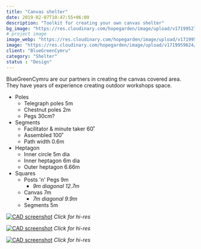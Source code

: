 ```yaml
---
title: "Canvas shelter"
date: 2019-02-07T10:47:55+06:00
description: "Toolkit for creating your own canvas shelter"
bg_image: "https://res.cloudinary.com/hopegarden/image/upload/v1719952740/title-poppy.webp"
# project image
image_webp: "https://res.cloudinary.com/hopegarden/image/upload/v1719959624/canvas-sketch-230812-square.webp"
image: "https://res.cloudinary.com/hopegarden/image/upload/v1719959624/canvas-sketch-230812-square.png"
client: "BlueGreenCymru"
category: "Shelter"
status : "Design"
---
```


BlueGreenCymru are our partners in creating the canvas covered area. They have years of experience creating outdoor workshops space.

- Poles
    - Telegraph poles 5m
    - Chestnut poles 2m
    - Pegs  30cm?
- Segments
    - Facilitator & minute taker 60˚
    - Assembled 100˚
    - Path width 0.6m
- Heptagon
    - Inner circle 5m dia
    - Inner heptagon 6m dia
    - Outer heptagon 6.66m
- Squares
    - Posts 'n' Pegs 9m
        - *9m diagonal 12.7m*
    - Canvas 7m
        - *7m diagonal 9.9m*
    - Segments 5m

[![CAD screenshot](https://res.cloudinary.com/hopegarden/image/upload/w_600/v1736714420/250112-cad-canvas-no-measures.webp)](https://res.cloudinary.com/hopegarden/image/upload/v1736714420/250112-cad-canvas-no-measures.webp)
_Click for hi-res_

[![CAD screenshot](https://res.cloudinary.com/hopegarden/image/upload/w_600/v1736714420/250112-cad-canvas-inner-circle.webp)](https://res.cloudinary.com/hopegarden/image/upload/v1736714420/250112-cad-canvas-inner-circle.webp)
_Click for hi-res_

[![CAD screenshot](https://res.cloudinary.com/hopegarden/image/upload/w_600/v1736714788/250112-cad-canvas-squares.webp)](https://res.cloudinary.com/hopegarden/image/upload/v1736714788/250112-cad-canvas-squares.webp)
_Click for hi-res_

